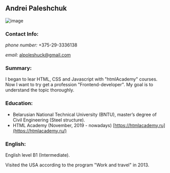 ## Andrei Paleshchuk ##
![image](https://sun9-30.userapi.com/c628727/v628727886/35714/KXs1KdQpzrg.jpg)

### Contact Info: ###
_phone number:_ +375-29-3336138

_email:_ alpoleshuck@gmail.com
### Summary: ###
I began to lear HTML, CSS and Javascript with "htmlAcademy" courses. Now I want to try get a profession "Frontend-developer". My goal is to understand the topic thoroughly.

### Education: ###
- Belarusian National Technical University (BNTU), master’s degree of Civil Engineering (Steel structure). 
- HTML Academy (November, 2019 - nowadays) 
 [https://htmlacademy.ru](https://htmlacademy.ru/)
 
### English:
English level B1 (Intermediate).

Visited the USA according to the program "Work and travel" in 2013.
